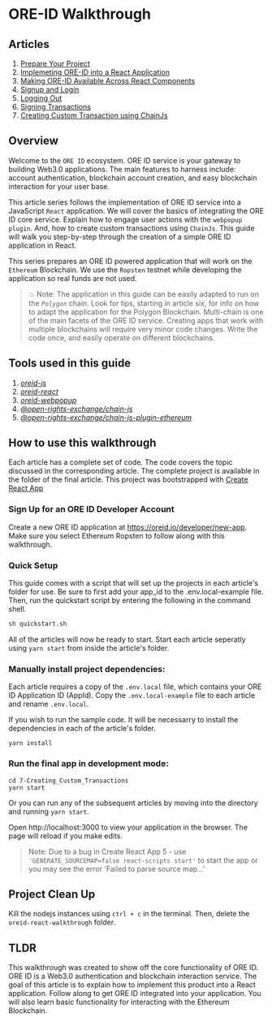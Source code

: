 # ORE-ID Walkthrough

## Articles

1. [Prepare Your Project](1-Prepare_Your_Project/1-Prepare_Your_Project.md)
2. [Implemeting ORE-ID into a React Application](2-Implementing_ORE-ID/2-Implementing_ORE-ID.md)
3. [Making ORE-ID Available Across React Components](3-Making_ORE-ID_Available/3-Making_ORE-ID_Available.md)
4. [Signup and Login](4-Signup_and_Login/4-Signup_and_Login.md)
5. [Logging Out](5-Log_Out/5-Log_Out.md)
6. [Signing Transactions](6-Signing_Transactions/6-Signing_Transactions.md)
7. [Creating Custom Transaction using ChainJs](7-Creating_Custom_Transactions/7-Creating_Custom_Transactions.md)


## Overview

Welcome to the ```ORE ID``` ecosystem.  ORE ID service is your gateway to building Web3.0 applications.  The main features to harness include: account authentication, blockchain account creation, and easy blockchain interaction for your user base.  

This article series follows the implementation of ORE ID service into a JavaScript ```React``` application.   We will cover the basics of integrating the ORE ID core service.  Explain how to engage user actions with the ```webpopup plugin```.  And, how to create custom transactions using ```ChainJs```.  This guide will walk you step-by-step through the creation of a simple ORE ID application in React.

This series prepares an ORE ID powered application that will work on the ```Ethereum``` Blockchain.  We use the ```Ropsten``` testnet while developing the application so real funds are not used.

> 💥 Note: The application in this guide can be easily adapted to run on the *```Polygon```* chain.  Look for tips, starting in article six, for info on how to adapt the application for the Polygon Blockchain.  Multi-chain is one of the main facets of the ORE ID service.  Creating apps that work with multiple blockchains will require very minor code changes. Write the code once, and easily operate on different blockchains.

## Tools used in this guide

1. [*oreid-js*](https://www.npmjs.com/package/oreid-js)
2. [*oreid-react*](https://www.npmjs.com/package/oreid-react)
3. [*oreid-webpopup*](https://www.npmjs.com/package/oreid-webpopup)
4. [*@open-rights-exchange/chain-js*](https://www.npmjs.com/package/@open-rights-exchange/chain-js)
5. [*@open-rights-exchange/chain-js-plugin-ethereum*](https://www.npmjs.com/package/@open-rights-exchange/chain-js-plugin-ethereum)


## How to use this walkthrough

Each article has a complete set of code.  The code covers the topic discussed in the corresponding article. The complete project is available in the folder of the final article.  This project was bootstrapped with [Create React App](https://github.com/facebook/create-react-app)

### Sign Up for an ORE ID Developer Account

Create a new ORE ID application at https://oreid.io/developer/new-app. Make sure you select Ethereum Ropsten to follow along with this walkthrough.

### Quick Setup
This guide comes with a script that will set up the projects in each article's folder for use.  Be sure to first add your app_id to the .env.local-example file.  Then, run the quickstart script by entering the following in the command shell.

```bash
sh quickstart.sh
```

All of the articles will now be ready to start.  Start each article seperatly using ```yarn start``` from inside the article's folder.

### Manually install project dependencies:

Each article requires a copy of the ```.env.local``` file, which contains your ORE ID Application ID (AppId).  Copy the ```.env.local-example``` file to each article and rename ```.env.local```.

If you wish to run the sample code. It will be necessarry to install the dependencies in each of the article's folder.  

```shell
yarn install
```

### Run the final app in development mode:

```shell
cd 7-Creating_Custom_Transactions
yarn start
```

Or you can run any of the subsequent articles by moving into the directory and running ```yarn start```.

Open http://localhost:3000 to view your application in the browser. The page will reload if you make edits.

> Note: Due to a bug in Create React App 5 - use ```'GENERATE_SOURCEMAP=false react-scripts start'``` to start the app or you may see the error 'Failed to parse source map...'

## Project Clean Up
Kill the nodejs instances using ```ctrl + c``` in the terminal.
Then, delete the ```oreid-react-walkthrough``` folder.

## TLDR

This walkthrough was created to show off the core functionality of ORE ID.  ORE ID is a Web3.0 authentication and blockchain interaction service. The goal of this article is to explain how to implement this product into a React application. Follow along to get ORE ID integrated into your application.  You will also learn basic functionality for interacting with the Ethereum Blockchain.